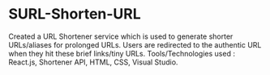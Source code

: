# SURL-Shorten-URL

Created a URL Shortener service which is used to generate shorter URLs/aliases for prolonged URLs. 
Users are redirected to the authentic URL when they hit these brief links/tiny URLs. 
Tools/Technologies used : React.js, Shortener API, HTML, CSS, Visual Studio.
